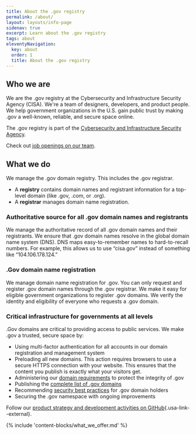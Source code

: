 ```yaml
---
title: About the .gov registry
permalink: /about/
layout: layouts/info-page
sidenav: true
excerpt: Learn about the .gov registry
tags: about
eleventyNavigation:
  key: about
  order: 1
  title: About the .gov registry
---
```

  

## Who we are

We are the .gov registry at the Cybersecurity and Infrastructure Security Agency (CISA). We're a team of designers, developers, and product people. We help government organizations in the U.S. gain public trust by making .gov a well-known, reliable, and secure space online.

The .gov registry is part of the [Cybersecurity and Infrastructure Security Agency](https://www.cisa.gov/). 

Check out [job openings on our team](jobs).

## What we do

We manage the .gov domain registry. This includes the .gov registrar.

- A **registry** contains domain names and registrant information for a top-level domain (like .gov, .com, or .org).
- A **registrar** manages domain name registration.

### Authoritative source for all .gov domain names and registrants

We manage the authoritative record of all .gov domain names and their registrants. We ensure that .gov domain names resolve in the global domain name system (DNS). DNS maps easy-to-remember names to hard-to-recall numbers. For example, this allows us to use “cisa.gov” instead of something like “104.106.178.124.”

### .Gov domain name registration

We manage domain name registration for .gov. You can only request and register .gov domain names through the .gov registrar. We make it easy for eligible government organizations to register .gov domains. We verify the identity and eligibility of everyone who requests a .gov domain.

### Critical infrastructure for governments at all levels

.Gov domains are critical to providing access to public services. We make .gov a trusted, secure space by:

- Using multi-factor authentication for all accounts in our domain registration and management system
- Preloading all new domains. This action requires browsers to use a secure HTTPS connection with your website. This ensures that the content you publish is exactly what your visitors get.
- Administering our [domain requirements](../domains/requirements) to protect the integrity of .gov
- Publishing the [complete list of .gov domains](data)
- Recommending [security best practices](../domains/security/) for .gov domain holders
- Securing the .gov namespace with ongoing improvements

Follow our [product strategy and development activities on GitHub](https://github.com/cisagov/getgov/tree/main/docs/product){.usa-link--external}.

{% include 'content-blocks/what_we_offer.md' %}
